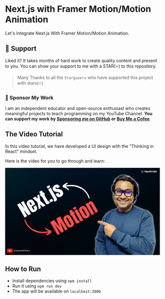 # Next.js with Framer Motion/Motion Animation

Let's Integrate Next.js With Framer Motion/Motion Animation.

## 🫶 Support
Liked it? It takes months of hard work to create quality content and present to you. You can show your support to me with a STAR(⭐) to this repository.

> Many Thanks to all the `Stargazers` who have supported this project with stars(⭐)

### 🤝 Sponsor My Work
I am an independent educator and open-source enthusiast who creates meaningful projects to teach programming on my YouTube Channel. **You can support my work by [Sponsoring me on GitHub](https://github.com/sponsors/atapas) or [Buy Me a Cofee](https://buymeacoffee.com/tapasadhikary)**.

## The Video Tutorial
In this video tutorial, we have developed a UI design with the "Thinking in React" mindset.

Here is the video for you to go through and learn:

[![next-motion](./next-motion.png)](https://youtu.be/T90QUHosXIU "Video")

## How to Run
- Install dependencies using `npm install`
- Run it using `npm run dev`
- The app will be available on `localhost:3000`


